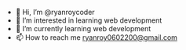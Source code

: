 - 👋 Hi, I’m @ryanroycoder
- 👀 I’m interested in learning web development
- 🌱 I’m currently learning web development
- 📫 How to reach me ryanroy0602200@gmail.com

<!---
ryanroycoder/ryanroycoder is a ✨ special ✨ repository because its `README.md` (this file) appears on your GitHub profile.
You can click the Preview link to take a look at your changes.
--->

